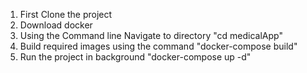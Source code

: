 1) First Clone the project
2) Download docker
3) Using the Command line Navigate to directory "cd medicalApp"
4) Build required images using the command "docker-compose build"
5) Run the project in background "docker-compose up -d"
